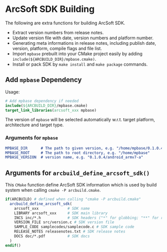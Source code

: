 # ArcSoft SDK Building

The following are extra functions for building ArcSoft SDK.

- Extract version numbers from release notes.
- Update version file with date, version numbers and platform number.
- Generating meta informations in release notes, including publish date, version, platform, compile flags and file list.
- Import `mpbase` prebuilt into your CMake project easily by adding `include(${ARCBUILD_DIR}/mpbase.cmake)`.
- Install or pack SDK by `make install` and `make package` commands.


## Add `mpbase` Dependency

Usage:

```cmake
# Add mpbase dependency if needed
include(${ARCBUILD_DIR}/mpbase.cmake)
target_link_libraries(arcsoft_xxx mpbase)
```

The version of `mpbase` will be selected automatically w.r.t. target platform, architecture and target type.

### Arguments for `mpbase`

```cmake
MPBASE_DIR      # The path to given version, e.g. "/home/mpbase/0.1.0.4/android_armv7-a"
MPBASE_ROOT     # The path to root directory, e.g. "/home/mpbase"
MPBASE_VERSION  # version name, e.g. "0.1.0.4/android_armv7-a"
```


## Arguments for `arcbuild_define_arcsoft_sdk()`

This `CMake` function define ArcSoft SDK information which is used by build system when calling `cmake -P arcbuild.cmake`.

```cmake
if(ARCBUILD) # defined when calling "cmake -P arcbuild.cmake"
  arcbuild_define_arcsoft_sdk(
    arcsoft_xxx             # SDK name
    LIBRARY arcsoft_xxx     # SDK main library
    INCS inc/*.h            # SDK headers ("*" for globbing; "**" for recursive globbing; directory for whole directory install)
    VERSION_FILE src/version.c # SDK version file
    SAMPLE_CODE samplecodes/samplecode.c # SDK sample code
    RELEASE_NOTES releasenotes.txt # SDK release notes
    DOCS doc/*.pdf          # SDK docs
  )
endif()
```
